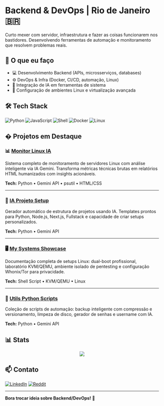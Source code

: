# **Backend & DevOps** | Rio de Janeiro 🇧🇷

Curto mexer com servidor, infraestrutura e fazer as coisas funcionarem nos bastidores. Desenvolvendo ferramentas de automação e monitoramento que resolvem problemas reais.

## 🎯 O que eu faço

- 💻 Desenvolvimento Backend (APIs, microsserviços, databases)
- ⚙️ DevOps & Infra (Docker, CI/CD, automação, Linux)
- 🤖 Integração de IA em ferramentas de sistema
- 🐧 Configuração de ambientes Linux e virtualização avançada

## 🛠️ Tech Stack

![Python](https://img.shields.io/badge/Python-3776AB?style=flat-square&logo=python&logoColor=white)
![JavaScript](https://img.shields.io/badge/JavaScript-F7DF1E?style=flat-square&logo=javascript&logoColor=black)
![Shell](https://img.shields.io/badge/Shell-121011?style=flat-square&logo=gnu-bash&logoColor=white)
![Docker](https://img.shields.io/badge/Docker-2496ED?style=flat-square&logo=docker&logoColor=white)
![Linux](https://img.shields.io/badge/Linux-FCC624?style=flat-square&logo=linux&logoColor=black)

## � Projetos em Destaque

### 📊 [Monitor Linux IA](https://github.com/montezuma-p/monitor_linux_ia)
Sistema completo de monitoramento de servidores Linux com análise inteligente via IA Gemini. Transforma métricas técnicas brutas em relatórios HTML humanizados com insights acionáveis.

**Tech:** Python • Gemini API • psutil • HTML/CSS

---

### 🤖 [IA Projeto Setup](https://github.com/montezuma-p/iaprojeto-setup)
Gerador automático de estrutura de projetos usando IA. Templates prontos para Python, Node.js, Next.js, Fullstack e capacidade de criar setups personalizados.

**Tech:** Python • Gemini API

---

### 🖥️ [My Systems Showcase](https://github.com/montezuma-p/my-systems-showcase)
Documentação completa de setups Linux: dual-boot profissional, laboratório KVM/QEMU, ambiente isolado de pentesting e configuração Whonix/Tor para privacidade.

**Tech:** Shell Script • KVM/QEMU • Linux

---

### 🔧 [Utils Python Scripts](https://github.com/montezuma-p/utils-python-scripts)
Coleção de scripts de automação: backup inteligente com compressão e versionamento, limpeza de disco, gerador de senhas e username com IA.

**Tech:** Python • Gemini API

## 📊 Stats

<div align="center">

![](https://github-readme-stats.vercel.app/api/top-langs/?username=montezuma-p&layout=compact&theme=tokyonight&hide_border=true)

</div>

## 📫 Contato

[![LinkedIn](https://img.shields.io/badge/-LinkedIn-0077B5?style=flat-square&logo=linkedin&logoColor=white)](https://www.linkedin.com/in/montezuma-p/)
[![Reddit](https://img.shields.io/badge/-Reddit-FF4500?style=flat-square&logo=reddit&logoColor=white)](https://www.reddit.com/u/montezuma-p/s/J0TNbbzZaC)

---

**Bora trocar ideia sobre Backend/DevOps!** 🚀
